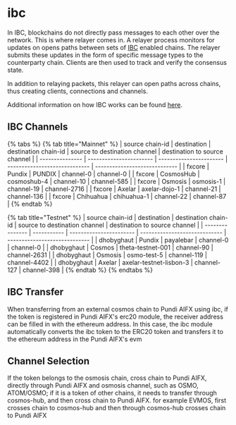 # ibc

In IBC, blockchains do not directly pass messages to each other over the network. This is where relayer comes in. A relayer process monitors for updates on opens paths between sets of [IBC](https://ibcprotocol.org/) enabled chains. The relayer submits these updates in the form of specific message types to the counterparty chain. Clients are then used to track and verify the consensus state.

In addition to relaying packets, this relayer can open paths across chains, thus creating clients, connections and channels.

Additional information on how IBC works can be found [here](https://ibc.cosmos.network/).

## IBC Channels

{% tabs %}
{% tab title="Mainnet" %}
| source chain-id | destination             | destination chain-id    | source to destination channel | destination to source channel |
| --------------- | ----------------------- | ----------------------- | ----------------------------- | ----------------------------- |
| fxcore          | Pundix                  | PUNDIX                  | channel-0                     | channel-0                     |
| fxcore          | CosmosHub               | cosmoshub-4             | channel-10                    | channel-585                   |
| fxcore          | Osmosis                 | osmosis-1               | channel-19                    | channel-2716                  |
| fxcore          | Axelar                  | axelar-dojo-1           | channel-21                    | channel-136                   |
| fxcore          | Chihuahua               | chihuahua-1             | channel-22                    | channel-87                    |
{% endtab %}

{% tab title="Testnet" %}
| source chain-id | destination | destination chain-id    | source to destination channel | destination to source channel |
| --------------- | ----------- | ----------------------- | ----------------------------- | ----------------------------- |
| dhobyghaut      | Pundix      | payalebar               | channel-0                     | channel-0                     |
| dhobyghaut      | Cosmos      | theta-testnet-001       | channel-90                    | channel-2631                  |
| dhobyghaut      | Osmosis     | osmo-test-5             | channel-119                   | channel-4402                  |
| dhobyghaut      | Axelar      | axelar-testnet-lisbon-3 | channel-127                   | channel-398                   |
{% endtab %}
{% endtabs %}

## IBC Transfer

When transferring from an external cosmos chain to Pundi AIFX using ibc, if the token is registered in Pundi AIFX's erc20 module, the receiver address can be filled in with the ethereum address. In this case, the ibc module automatically converts the ibc token to the ERC20 token and transfers it to the ethereum address in the Pundi AIFX's evm

## Channel Selection

If the token belongs to the osmosis chain, cross chain to Pundi AIFX, directly through Pundi AIFX and osmosis channel, such as OSMO, ATOM/OSMO; if it is a token of other chains, it needs to transfer through cosmos-hub, and then cross chain to Pundi AIFX. for example EVMOS, first crosses chain to cosmos-hub and then through cosmos-hub crosses chain to Pundi AIFX
